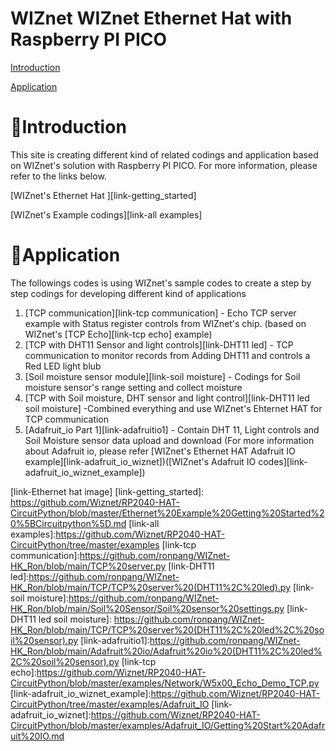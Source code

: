 # WIZnet WIZnet Ethernet Hat with Raspberry PI PICO 
[Introduction](#introduction) 

[Application](#application)

<a name="introduction"></a>

# 🔴Introduction

This site is creating different kind of related codings and application based on WIZnet's solution with Raspberry PI PICO. 
For more information, please refer to the links below.

[WIZnet's Ethernet Hat ][link-getting_started]

[WIZnet's Example codings][link-all examples]

<a name="application"></a>

# 🔴Application
The followings codes is using WIZnet's sample codes to create a step by step codings for developing different kind of applications

1. [TCP communication][link-tcp communication] - Echo TCP server example with Status register controls from WIZnet's chip. (based on WIZnet's [TCP Echo][link-tcp echo] example)
2. [TCP with DHT11 Sensor and light controls][link-DHT11 led] - TCP communication to monitor records from Adding DHT11 and controls a Red LED light blub
3. [Soil moisture sensor module][link-soil moisture] - Codings for Soil moisture sensor's range setting and collect moisture
4. [TCP with Soil moisture, DHT sensor and light control][link-DHT11 led soil moisture] -Combined everything and use WIZnet's Ehternet HAT for TCP communication
5. [Adafruit_io Part 1][link-adafruitio1] - Contain DHT 11, Light controls and Soil Moisture sensor data upload and download (For more information about Adafruit io, please refer [WIZnet's Ethernet HAT Adafruit IO example][link-adafruit_io_wiznet])([WIZnet's Adafruit IO codes][link-adafruit_io_wiznet_example])



[link-Ethernet hat image]
[link-getting_started]: https://github.com/Wiznet/RP2040-HAT-CircuitPython/blob/master/Ethernet%20Example%20Getting%20Started%20%5BCircuitpython%5D.md
[link-all examples]:https://github.com/Wiznet/RP2040-HAT-CircuitPython/tree/master/examples
[link-tcp communication]:https://github.com/ronpang/WIZnet-HK_Ron/blob/main/TCP%20server.py
[link-DHT11 led]:https://github.com/ronpang/WIZnet-HK_Ron/blob/main/TCP/TCP%20server%20(DHT11%2C%20led).py
[link-soil moisture]:https://github.com/ronpang/WIZnet-HK_Ron/blob/main/Soil%20Sensor/Soil%20sensor%20settings.py
[link-DHT11 led soil moisture]: https://github.com/ronpang/WIZnet-HK_Ron/blob/main/TCP/TCP%20server%20(DHT11%2C%20led%2C%20soil%20sensor).py
[link-adafruitio1]:https://github.com/ronpang/WIZnet-HK_Ron/blob/main/Adafruit%20io/Adafruit%20io%20(DHT11%2C%20led%2C%20soil%20sensor).py
[link-tcp echo]:https://github.com/Wiznet/RP2040-HAT-CircuitPython/blob/master/examples/Network/W5x00_Echo_Demo_TCP.py
[link-adafruit_io_wiznet_example]:https://github.com/Wiznet/RP2040-HAT-CircuitPython/tree/master/examples/Adafruit_IO
[link-adafruit_io_wiznet]:https://github.com/Wiznet/RP2040-HAT-CircuitPython/blob/master/examples/Adafruit_IO/Getting%20Start%20Adafruit%20IO.md

